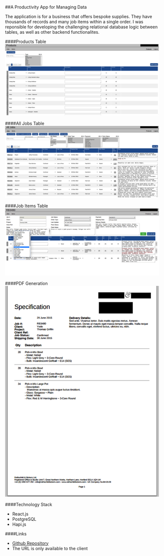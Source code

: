 ##A Productivity App for Managing Data

The application is for a business that offers bespoke supplies. They have thousands of records and many job items within a single order. I was reponsible for developing the challenging relational database logic between tables, as well as other backend functionalites.

####Products Table
![](products.png)

####All Jobs Table
![](alljobs.png)

####Job Items Table
![](item.png)

####PDF Generation
![](pdf.png)

####Technology Stack

- React.js
- PostgreSQL
- Hapi.js

####Links
- [Github Repository](https://github.com/foundersandcoders/chandelier)
- The URL is only available to the client